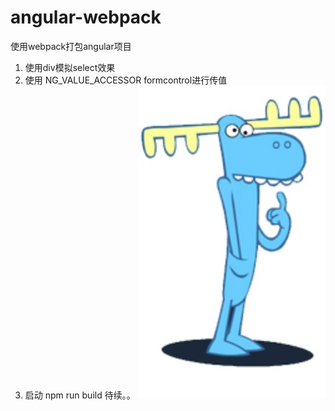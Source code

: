 # angular-webpack
使用webpack打包angular项目
1. 使用div模拟select效果
2. 使用 NG_VALUE_ACCESSOR formcontrol进行传值
3. 启动 npm run build
待续。。
![](lu.png)
